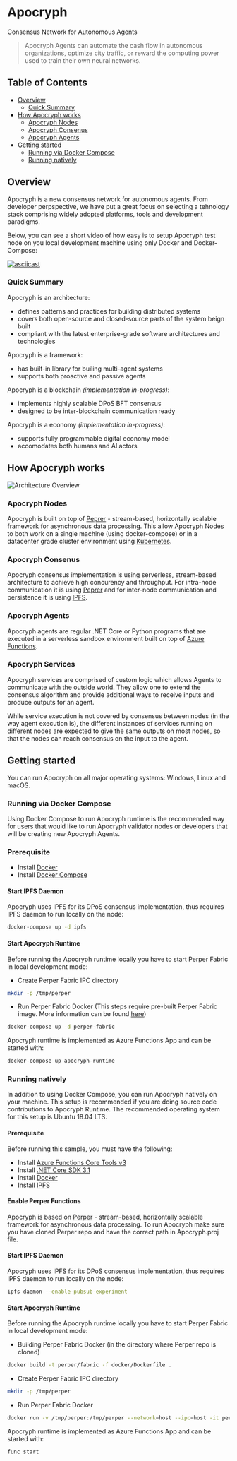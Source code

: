 # Apocryph 
Consensus Network for Autonomous Agents

> Apocryph Agents can automate the cash flow in autonomous organizations, optimize city traffic, or reward the computing power used to train their own neural networks.
## Table of Contents

- [Overview](#overview)
  - [Quick Summary](#quick-summary)
- [How Apocryph works](#how-apocryph-works)
  - [Apocryph Nodes](#apocryph-nodes)
  - [Apocryph Consenus](#apocryph-consenus)
  - [Apocryph Agents](#apocryph-agents)
- [Getting started](#getting-started)
  - [Running via Docker Compose](#running-via-docker-compose)
  - [Running natively](#running-natively)

## Overview

Apocryph is a new consensus network for autonomous agents. From developer perpspective,
we have put a great focus on selecting a tehnology stack comprising widely adopted platforms,
tools and development paradigms.

Below, you can see a short video of how easy is to setup Apocryph test node on you 
local development machine using only Docker and Docker-Compose:

[![asciicast](https://asciinema.org/a/295036.svg)](https://asciinema.org/a/295036?speed=2)

### Quick Summary

Apocryph is an architecture:

- defines patterns and practices for building distributed systems
- covers both open-source and closed-source parts of the system beign built
- compliant with the latest enterprise-grade software architectures and technologies

Apocryph is a framework:

- has built-in library for builing multi-agent systems
- supports both proactive and passive agents

Apocryph is a blockchain *(implementation in-progress)*:

- implements highly scalable DPoS BFT consensus 
- designed to be inter-blockchain communication ready

Apocryph is a economy *(implementation in-progress)*:

- supports fully programmable digital economy model
- accomodates both humans and AI actors 

## How Apocryph works

![Architecture Overview](docs/images/architecture_overview.jpg "Architecture Overview")

### Apocryph Nodes

Apocryph is built on top of [Peprer](https://github.com/obecto/perper) - stream-based, horizontally 
scalable framework for asynchronous data processing. This allow Apocryph Nodes to both
work on a single machine (using docker-compose) or in a datacenter grade cluster environment
using [Kubernetes](http://kubernetes.io/).

### Apocryph Consenus

Apocryph consensus implementation is using serverless, stream-based architecture to 
achieve high concurency and throughput. For intra-node communication it is using [Peprer](https://github.com/obecto/perper) 
and for inter-node communication and persistence it is using [IPFS](https://ipfs.io/).

### Apocryph Agents

Apocryph agents are regular .NET Core or Python programs that are executed 
in a serverless sandbox environment built on top of [Azure Functions](https://docs.microsoft.com/en-us/azure/azure-functions/).

### Apocryph Services

Apocryph services are comprised of custom logic which allows Agents to communicate with 
the outside world. They allow one to extend the consensus algorithm and provide additional 
ways to receive inputs and produce outputs for an agent.

While service execution is not covered by consensus between nodes (in the way agent execution is), 
the different instances of services running on different nodes are expected to give the same outputs 
on most nodes, so that the nodes can reach consensus on the input to the agent.


## Getting started

You can run Apocryph on all major operating systems: Windows, Linux and macOS.

### Running via Docker Compose
Using Docker Compose to run Apocryph runtime is the recommended way for users that
would like to run Apocryph validator nodes or developers that will be creating
new Apocryph Agents.

### Prerequisite
- Install [Docker](https://docs.docker.com/install/)
- Install [Docker Compose](https://docs.docker.com/compose/install/)

#### Start IPFS Daemon

Apocryph uses IPFS for its DPoS consensus implementation, thus requires IPFS daemon to run locally on the node:

```bash
docker-compose up -d ipfs
```

#### Start Apocryph Runtime

Before running the Apocryph runtime locally you have to start Perper Fabric in local 
development mode:

- Create Perper Fabric IPC directory  
```bash
mkdir -p /tmp/perper
```
- Run Perper Fabric Docker (This steps require pre-built Perper Fabric image. More information can be found [here](https://github.com/obecto/perper))
```bash
docker-compose up -d perper-fabric
```

Apocryph runtime is implemented as Azure Functions App and can be started with:
```bash
docker-compose up apocryph-runtime
```

### Running natively

In addition to using Docker Compose, you can run Apocryph natively on your machine.
This setup is recommended if you are doing source code contributions to Apocryph Runtime.
The recommended operating system for this setup is Ubuntu 18.04 LTS. 

#### Prerequisite

Before running this sample, you must have the following:

- Install [Azure Functions Core Tools v3](https://docs.microsoft.com/en-us/azure/azure-functions/functions-run-local#v2)
- Install [.NET Core SDK 3.1](https://dotnet.microsoft.com/download/dotnet-core/3.1)
- Install [Docker](https://docs.docker.com/install/)
- Install [IPFS](https://ipfs.io/#install)

#### Enable Perper Functions

Apocryph is based on [Perper](https://github.com/obecto/perper) - stream-based,
horizontally scalable framework for asynchronous data processing. To run Apocryph 
make sure you have cloned Perper repo and have the correct path in Apocryph.proj file.

#### Start IPFS Daemon

Apocryph uses IPFS for its DPoS consensus implementation, thus requires IPFS daemon to run locally on the node:

```bash
ipfs daemon --enable-pubsub-experiment
```

#### Start Apocryph Runtime

Before running the Apocryph runtime locally you have to start Perper Fabric in local 
development mode:

- Building Perper Fabric Docker (in the directory where Perper repo is cloned)
```bash
docker build -t perper/fabric -f docker/Dockerfile .
```
- Create Perper Fabric IPC directory  
```bash
mkdir -p /tmp/perper
```
- Run Perper Fabric Docker 
```bash
docker run -v /tmp/perper:/tmp/perper --network=host --ipc=host -it perper/fabric
```

Apocryph runtime is implemented as Azure Functions App and can be started with:
```bash
func start
```

